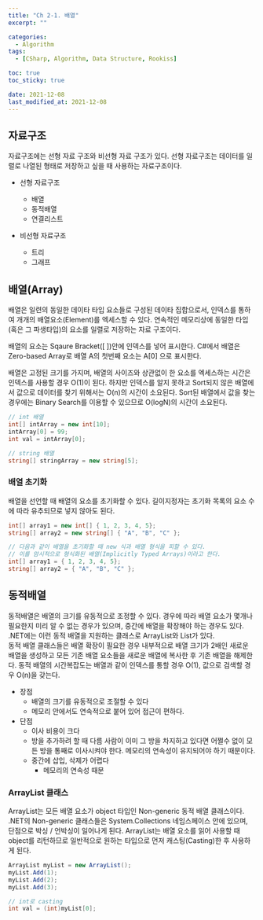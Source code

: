 ```yaml
---
title: "Ch 2-1. 배열"
excerpt: ""

categories:
  - Algorithm
tags:
  - [CSharp, Algorithm, Data Structure, Rookiss]

toc: true
toc_sticky: true

date: 2021-12-08
last_modified_at: 2021-12-08
---
```


## 자료구조

자료구조에는 선형 자료 구조와 비선형 자료 구조가 있다. 선형 자료구조는 데이터를 일렬로 나열된 형태로 저장하고 싶을 때 사용하는 자료구조이다.

- 선형 자료구조

  - 배열
  - 동적배열
  - 연결리스트

- 비선형 자료구조
  - 트리
  - 그래프

## 배열(Array)

배열은 일련의 동일한 데이타 타입 요소들로 구성된 데이타 집합으로서, 인덱스를 통하여 개개의 배열요소(Element)를 엑세스할 수 있다. 연속적인 메모리상에 동일한 타입(혹은 그 파생타입)의 요소를 일렬로 저장하는 자료 구조이다.

배열의 요소는 Sqaure Bracket([ ])안에 인덱스를 넣어 표시한다. C#에서 배열은 Zero-based Array로 배열 A의 첫번째 요소는 A[0] 으로 표시한다.

배열은 고정된 크기를 가지며, 배열의 사이즈와 상관없이 한 요소를 엑세스하는 시간은 인덱스를 사용할 경우 O(1)이 된다. 하지만 인덱스를 알지 못하고 Sort되지 않은 배열에서 값으로 데이터를 찾기 위해서는 O(n)의 시간이 소요된다. Sort된 배열에서 값을 찾는 경우에는 Binary Search를 이용할 수 있으므로 O(logN)의 시간이 소요된다.

```csharp
// int 배열
int[] intArray = new int[10];
intArray[0] = 99;
int val = intArray[0];

// string 배열
string[] stringArray = new string[5];

```

### 배열 초기화

배열을 선언할 때 배열의 요소를 초기화할 수 있다. 길이지정자는 초기화 목록의 요소 수에 따라 유추되므로 넣지 않아도 된다.

```csharp
int[] array1 = new int[] { 1, 2, 3, 4, 5};
string[] array2 = new string[] { "A", "B", "C" };

// 다음과 같이 배열을 초기화할 때 new 식과 배열 형식을 피할 수 있다.
// 이를 암시적으로 형식화된 배열(Implicitly Typed Arrays)이라고 한다.
int[] array1 = { 1, 2, 3, 4, 5};
string[] array2 = { "A", "B", "C" };
```

## 동적배열

동적배열은 배열의 크기를 유동적으로 조정할 수 있다. 경우에 따라 배열 요소가 몇개나 필요한지 미리 알 수 없는 경우가 있으며, 중간에 배열을 확장해야 하는 경우도 있다. .NET에는 이런 동적 배열을 지원하는 클래스로 ArrayList와 List<T>가 있다.  
동적 배열 클래스들은 배열 확장이 필요한 경우 내부적으로 배열 크기가 2배인 새로운 배열을 생성하고 모든 기존 배열 요소들을 새로운 배열에 복사한 후 기존 배열을 해제한다. 동적 배열의 시간복잡도는 배열과 같이 인덱스를 통할 경우 O(1), 값으로 검색할 경우 O(n)을 갖는다.

- 장점
  - 배열의 크기를 유동적으로 조절할 수 있다
  - 메모리 안에서도 연속적으로 붙어 있어 접근이 편하다.
- 단점
  - 이사 비용이 크다
  - 방을 추가하려 할 때 다름 사람이 이미 그 방을 차지하고 있다면 어쩔수 없이 모든 방을 통째로 이사시켜야 한다. 메모리의 연속성이 유지되어야 하기 때문이다.
  - 중간에 삽입, 삭제가 어렵다
    - 메모리의 연속성 때문

### ArrayList 클래스

ArrayList는 모든 배열 요소가 object 타입인 Non-generic 동적 배열 클래스이다. .NET의 Non-generic 클래스들은 System.Collections 네임스페이스 안에 있으며, 단점으로 박싱 / 언박싱이 일어나게 된다. ArrayList는 배열 요소를 읽어 사용할 때 object를 리턴하므로 일반적으로 원하는 타입으로 먼저 캐스팅(Casting)한 후 사용하게 된다.

```csharp
ArrayList myList = new ArrayList();
myList.Add(1);
myList.Add(2);
myList.Add(3);

// int로 casting
int val = (int)myList[0];
```
